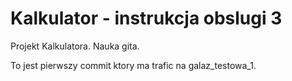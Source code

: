 # Kalkulator - instrukcja obslugi 3
Projekt Kalkulatora. Nauka gita.

To jest pierwszy commit ktory ma trafic na galaz_testowa_1.